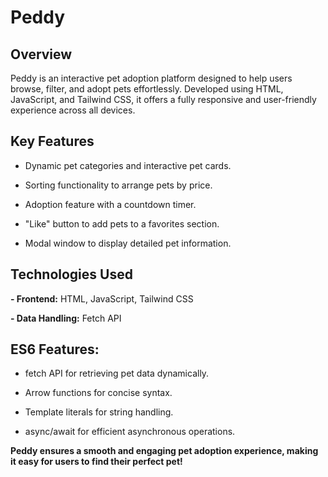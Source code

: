 # Peddy
## Overview
Peddy is an interactive pet adoption platform designed to help users browse, filter, and adopt pets effortlessly. Developed using HTML, JavaScript, and Tailwind CSS, it offers a fully responsive and user-friendly experience across all devices.
## Key Features
- Dynamic pet categories and interactive pet cards.

- Sorting functionality to arrange pets by price.

- Adoption feature with a countdown timer.

- "Like" button to add pets to a favorites section.

- Modal window to display detailed pet information.

## Technologies Used
**- Frontend:** HTML, JavaScript, Tailwind CSS

**- Data Handling:** Fetch API

## ES6 Features:

- fetch API for retrieving pet data dynamically.

- Arrow functions for concise syntax.

- Template literals for string handling.

- async/await for efficient asynchronous operations.


**Peddy ensures a smooth and engaging pet adoption experience, making it easy for users to find their perfect pet!**
